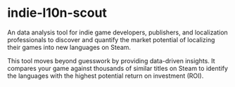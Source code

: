 # indie-l10n-scout
An data analysis tool for indie game developers, publishers, and localization professionals to discover and quantify the market potential of localizing their games into new languages on Steam.

This tool moves beyond guesswork by providing data-driven insights. It compares your game against thousands of similar titles on Steam to identify the languages with the highest potential return on investment (ROI).
